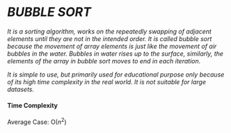 # _BUBBLE SORT_

_It is a sorting algorithm, works on the repeatedly swapping of adjacent elements until they are not in the intended order. It is called bubble sort because the movement of array elements is just like the movement of air bubbles in the water. Bubbles in water rises up to the surface, similarly, the elements of the array in bubble sort moves to end in each iteration._

_It is simple to use, but primarily used for educational purpose only because of its high time complexity in the real world. It is not suitable for large datasets._

#### Time Complexity
Average Case: O($n^2$)
